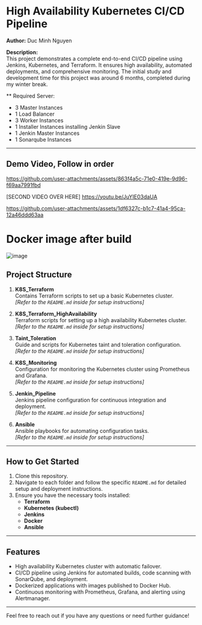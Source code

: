 # High Availability Kubernetes CI/CD Pipeline

**Author:** Duc Minh Nguyen

**Description:**  
This project demonstrates a complete end-to-end CI/CD pipeline using Jenkins, Kubernetes, and Terraform. It ensures high availability, automated deployments, and comprehensive monitoring. The initial study and development time for this project was around 6 months, completed during my winter break.

** Required Server:
- 3 Master Instances
- 1 Load Balancer
- 3 Worker Instances
- 1 Installer Instances installing Jenkin Slave 
- 1 Jenkin Master Instances
- 1 Sonarqube Instances 
---

## Demo Video, Follow in order

https://github.com/user-attachments/assets/863f4a5c-71e0-419e-9d96-f69aa7991fbd


[SECOND VIDEO OVER HERE]
https://youtu.be/JuYIE03daUA



https://github.com/user-attachments/assets/1df6327c-b1c7-41a4-95ca-12a46ddd63aa

# Docker image after build
![image](https://github.com/user-attachments/assets/d0c0f46a-37ab-4206-b36c-9429f5eeca8f)


## Project Structure

1. **K8S_Terraform**  
   Contains Terraform scripts to set up a basic Kubernetes cluster.  
   *[Refer to the `README.md` inside for setup instructions]*

2. **K8S_Terraform_HighAvailability**  
   Terraform scripts for setting up a high availability Kubernetes cluster.  
   *[Refer to the `README.md` inside for setup instructions]*

3. **Taint_Toleration**  
   Guide and scripts for Kubernetes taint and toleration configuration.  
   *[Refer to the `README.md` inside for setup instructions]*

4. **K8S_Monitoring**  
   Configuration for monitoring the Kubernetes cluster using Prometheus and Grafana.  
   *[Refer to the `README.md` inside for setup instructions]*

5. **Jenkin_Pipeline**  
   Jenkins pipeline configuration for continuous integration and deployment.  
   *[Refer to the `README.md` inside for setup instructions]*

6. **Ansible**  
   Ansible playbooks for automating configuration tasks.  
   *[Refer to the `README.md` inside for setup instructions]*

---

## How to Get Started

1. Clone this repository.
2. Navigate to each folder and follow the specific `README.md` for detailed setup and deployment instructions.
3. Ensure you have the necessary tools installed: 
   - **Terraform**
   - **Kubernetes (kubectl)**
   - **Jenkins**
   - **Docker**
   - **Ansible**

---

## Features

- High availability Kubernetes cluster with automatic failover.
- CI/CD pipeline using Jenkins for automated builds, code scanning with SonarQube, and deployment.
- Dockerized applications with images published to Docker Hub.
- Continuous monitoring with Prometheus, Grafana, and alerting using Alertmanager.

---

Feel free to reach out if you have any questions or need further guidance!
